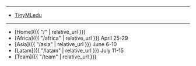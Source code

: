 ***

* <a href = "https://tinymledu.org/">TinyMLedu <i aria-hidden="true" class="fas fa-external-link-alt"></i></a>

***

* [Home]({{ "/" | relative_url }})
* [Africa]({{ "/africa" | relative_url }})
April 25-29
* [Asia]({{ "/asia" | relative_url }})
June 6-10
* [Latam]({{ "/latam" | relative_url }})
July 11-15
* [Team]({{ "/team" | relative_url }})